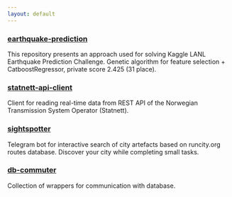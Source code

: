```yaml
---
layout: default 
---
```


### [earthquake-prediction](https://github.com/viktorsapozhok/earthquake-prediction)

This repository presents an approach used for solving Kaggle LANL Earthquake Prediction Challenge. 
Genetic algorithm for feature selection + CatboostRegressor, private score 2.425 (31 place).

### [statnett-api-client](https://github.com/viktorsapozhok/statnett-api-client)

Client for reading real-time data from REST API of the Norwegian Transmission System Operator (Statnett). 

### [sightspotter](https://github.com/viktorsapozhok/sightspotter)

Telegram bot for interactive search of city artefacts based on runcity.org routes database. 
Discover your city while completing small tasks.

### [db-commuter](https://github.com/viktorsapozhok/db-commuter)

Collection of wrappers for communication with database.
